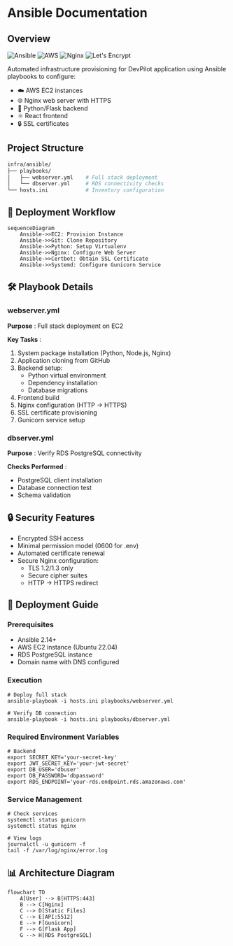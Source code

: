 # Ansible Documentation

## Overview

![Ansible](https://img.shields.io/badge/Ansible-2.14-red)
![AWS](https://img.shields.io/badge/AWS-EC2-orange)
![Nginx](https://img.shields.io/badge/Nginx-1.25-green)
![Let's Encrypt](https://img.shields.io/badge/Lets_Encrypt-Certbot-blue)

Automated infrastructure provisioning for DevPilot application using Ansible playbooks to configure:

- ☁️ AWS EC2 instances
- 🌐 Nginx web server with HTTPS
- 🐍 Python/Flask backend
- ⚛️ React frontend
- 🔒 SSL certificates

## Project Structure

```bash
infra/ansible/
├── playbooks/
│   ├── webserver.yml    # Full stack deployment
│   └── dbserver.yml     # RDS connectivity checks
└── hosts.ini            # Inventory configuration
```

## 🔄 Deployment Workflow

```mermaid
sequenceDiagram
    Ansible->>EC2: Provision Instance
    Ansible->>Git: Clone Repository
    Ansible->>Python: Setup Virtualenv
    Ansible->>Nginx: Configure Web Server
    Ansible->>Certbot: Obtain SSL Certificate
    Ansible->>Systemd: Configure Gunicorn Service
```

## 🛠️ Playbook Details

### webserver.yml

 **Purpose** : Full stack deployment on EC2

 **Key Tasks** :

1. System package installation (Python, Node.js, Nginx)
2. Application cloning from GitHub
3. Backend setup:
   * Python virtual environment
   * Dependency installation
   * Database migrations
4. Frontend build
5. Nginx configuration (HTTP → HTTPS)
6. SSL certificate provisioning
7. Gunicorn service setup

### dbserver.yml

 **Purpose** : Verify RDS PostgreSQL connectivity

 **Checks Performed** :

* PostgreSQL client installation
* Database connection test
* Schema validation

## 🔒 Security Features

* Encrypted SSH access
* Minimal permission model (0600 for .env)
* Automated certificate renewal
* Secure Nginx configuration:
  * TLS 1.2/1.3 only
  * Secure cipher suites
  * HTTP → HTTPS redirect

## 🚀 Deployment Guide

### Prerequisites

* Ansible 2.14+
* AWS EC2 instance (Ubuntu 22.04)
* RDS PostgreSQL instance
* Domain name with DNS configured

### Execution

```
# Deploy full stack
ansible-playbook -i hosts.ini playbooks/webserver.yml

# Verify DB connection 
ansible-playbook -i hosts.ini playbooks/dbserver.yml
```

### Required Environment Variables

```
# Backend
export SECRET_KEY='your-secret-key'
export JWT_SECRET_KEY='your-jwt-secret'
export DB_USER='dbuser'
export DB_PASSWORD='dbpassword'
export RDS_ENDPOINT='your-rds.endpoint.rds.amazonaws.com'
```

### Service Management

```
# Check services
systemctl status gunicorn
systemctl status nginx

# View logs
journalctl -u gunicorn -f
tail -f /var/log/nginx/error.log
```

## 📊 Architecture Diagram

```mermaid
flowchart TD
    A[User] --> B[HTTPS:443]
    B --> C[Nginx]
    C --> D[Static Files]
    C --> E[API:5512]
    E --> F[Gunicorn]
    F --> G[Flask App]
    G --> H[RDS PostgreSQL]
```
